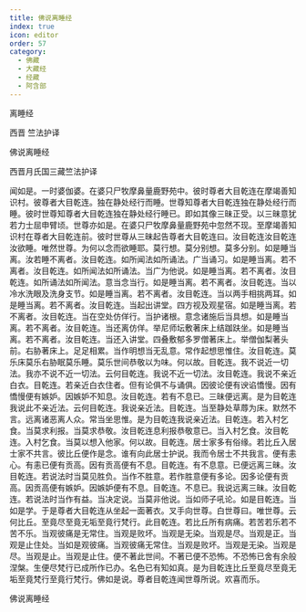 ```yaml
---
title: 佛说离睡经
index: true
icon: editor
order: 57
category:
  - 佛藏
  - 大藏经
  - 经藏
  - 阿含部
---
```


  离睡经  

西晋 竺法护译  

佛说离睡经  

西晋月氏国三藏竺法护译  

闻如是。一时婆伽婆。在婆只尸牧摩鼻量鹿野苑中。彼时尊者大目乾连在摩竭善知识村。彼尊者大目乾连。独在静处经行而睡。世尊知尊者大目乾连独在静处经行而睡。彼时世尊知尊者大目乾连独在静处经行睡已。即如其像三昧正受。以三昧意犹若力士屈申臂顷。世尊亦如是。在婆只尸牧摩鼻量鹿野苑中忽然不现。至摩竭善知识村在尊者大目乾连前。彼时世尊从三昧起告尊者大目乾连曰。汝目乾连汝目乾连汝欲睡。唯然世尊。为何以念而欲睡耶。莫行想。莫分别想。莫多分别。如是睡当离。汝若睡不离者。汝目乾连。如所闻法如所诵法。广当诵习。如是睡当离。若不离者。汝目乾连。如所闻法如所诵法。当广为他说。如是睡当离。若不离者。汝目乾连。如所诵法如所闻法。意当念当行。如是睡当离。若不离者。汝目乾连。当以冷水洗眼及洗身支节。如是睡当离。若不离者。汝目乾连。当以两手相挑两耳。如是睡当离。若不离者。汝目乾连。当起出讲堂。四方视及观星宿。如是睡当离。若不离者。汝目乾连。当在空处仿佯行。当护诸根。意念诸施后当具想。如是睡当离。若不离者。汝目乾连。当还离仿佯。举尼师坛敷著床上结跏趺坐。如是睡当离。若不离者。汝目乾连。当还入讲堂。四叠敷郁多罗僧著床上。举僧伽梨著头前。右胁著床上。足足相累。当作明想当无乱意。常作起想思惟住。汝目乾连。莫乐床莫乐右胁眠莫乐睡。莫乐世间恭敬以为味。何以故。目乾连。我不说近一切法。我亦不说不近一切法。云何目乾连。我说不近一切法。汝目乾连。我说不亲近白衣。目乾连。若亲近白衣住者。但有论俱不与诵俱。因彼论便有谀谄憍慢。因有憍慢便有嫉妒。因嫉妒不知息。汝目乾连。若有不息已。三昧便远离。是为目乾连我说此不亲近法。云何目乾连。我说亲近法。目乾连。当至静处草蓐为床。默然不言。远离诸恶离人众。常当坐思惟。是为目乾连我说亲近法。目乾连。若入村乞食。当莫求利报。当莫求恭敬。汝目乾连息利报恭敬意已。当入村乞食。汝目乾连。入村乞食。当莫以想入他家。何以故。目乾连。居士家多有俗缘。若比丘入居士家不共言。彼比丘便作是念。谁有向此居士护说。我而令居士不共我言。便有恚心。有恚已便有贡高。因有贡高便有不息。目乾连。有不息意。已便远离三昧。汝目乾连。若说法时当莫见胜负。当作不胜意。若作胜意便有多论。因多论便有贡高。因贡高便有嫉妒。因嫉妒便有不息。目乾连。不息已。我说远离三昧。汝目乾连。若说法时当作有益。当决定说。当莫非他说。当如师子吼论。如是目乾连。当如是学。于是尊者大目乾连从坐起一面著衣。叉手向世尊。白世尊曰。唯世尊。云何比丘。至竟尽至竟无垢至竟行梵行。此目乾连。若比丘所有病痛。若苦若乐若不苦不乐。当观彼痛是无常住。当观是败坏。当观是无染。当观是尽。当观是正。当观是止住处。当如是观彼痛。当观彼痛无常住。当观是败坏。当观是无染。当观是尽。当观是止。当观是止住。便不著此世间。不著已便不恐怖。不恐怖已舍有余般涅槃。生便尽梵行已成所作已办。名色已有知如真。是为目乾连比丘至竟尽至竟无垢至竟梵行至竟行梵行。佛如是说。尊者目乾连闻世尊所说。欢喜而乐。  

佛说离睡经  
